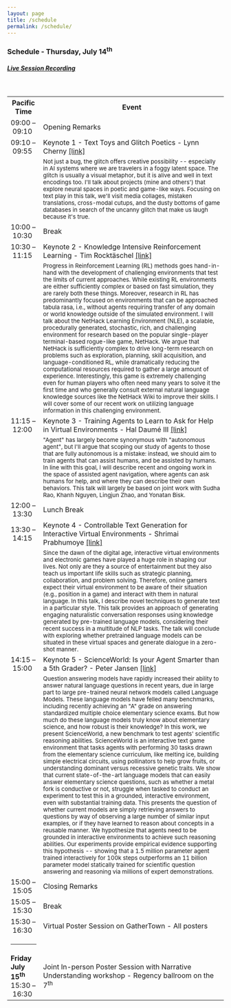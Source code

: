 ```yaml
---
layout: page
title: /schedule
permalink: /schedule/
---
```


<h3>Schedule - Thursday, July 14<sup>th</sup> </h3>
<h5><a href="https://www.youtube.com/watch?v=XIQgB_MerAw">Live Session Recording</a></h5>
<br/>
<table style="table-layout: fixed; width: 100%">
  <tr>
    <th style="width: 15%">Pacific Time</th>
    <th>Event</th>
  </tr>
  <tr>
    <td>09:00&nbsp;&ndash;&nbsp;09:10</td>
    <td>Opening Remarks</td>
  </tr>
  <tr>
    <td>09:10&nbsp;&ndash;&nbsp;09:55</td>
    <td>Keynote 1 - Text Toys and Glitch Poetics - Lynn Cherny <a href="https://www.youtube.com/watch?v=XIQgB_MerAw&t=0">[link]</a></td>
  </tr>
  <tr>
    <td></td>
    <td><small>Not just a bug, the glitch offers creative possibility -- especially in AI systems where we are travelers in a foggy latent space.  The glitch is usually a visual metaphor, but it is alive and well in text encodings too.  I'll talk about projects (mine and others') that explore neural spaces in poetic and game-like ways. Focusing on text play in this talk, we'll visit media collages, mistaken translations, cross-modal cutups, and the dusty bottoms of game databases in search of the uncanny glitch that make us laugh because it's true.</small></td>
  </tr>

  <tr>
    <td>10:00&nbsp;&ndash;&nbsp;10:30</td>
    <td>Break</td>
  </tr>
  <tr>
    <td>10:30&nbsp;&ndash;&nbsp;11:15</td>
    <td>Keynote 2 - Knowledge Intensive Reinforcement Learning - Tim Rocktäschel <a href="https://www.youtube.com/watch?v=XIQgB_MerAw&t=5097">[link]</a></td>
  </tr>
  <tr>
    <td></td>
    <td><small>Progress in Reinforcement Learning (RL) methods goes hand-in-hand with the development of challenging environments that test the limits of current approaches. While existing RL environments are either sufficiently complex or based on fast simulation, they are rarely both these things. Moreover, research in RL has predominantly focused on environments that can be approached tabula rasa, i.e., without agents requiring transfer of any domain or world knowledge outside of the simulated environment. I will talk about the NetHack Learning Environment (NLE), a scalable, procedurally generated, stochastic, rich, and challenging environment for research based on the popular single-player terminal-based rogue-like game, NetHack. We argue that NetHack is sufficiently complex to drive long-term research on problems such as exploration, planning, skill acquisition, and language-conditioned RL, while dramatically reducing the computational resources required to gather a large amount of experience. Interestingly, this game is extremely challenging even for human players who often need many years to solve it the first time and who generally consult external natural language knowledge sources like the NetHack Wiki to improve their skills. I will cover some of our recent work on utilizing language information in this challenging environment.</small></td>
  </tr>

  <tr>
    <td>11:15&nbsp;&ndash;&nbsp;12:00</td>
    <td>Keynote 3 - Training Agents to Learn to Ask for Help in Virtual Environments - Hal Daumé III <a href="https://www.youtube.com/watch?v=XIQgB_MerAw&t=8456">[link]</a></td>
  </tr>
  <tr>
    <td></td>
    <td><small>"Agent" has largely become synonymous with "autonomous agent", but I'll argue that scoping our study of agents to those that are fully autonomous is a mistake: instead, we should aim to train agents that can assist humans, and be assisted by humans. In line with this goal, I will describe recent and ongoing work in the space of assisted agent navigation, where agents can ask humans for help, and where they can describe their own behaviors. This talk will largely be based on joint work with Sudha Rao, Khanh Nguyen, Lingjun Zhao, and Yonatan Bisk.</small></td>
  </tr>

  <tr>
    <td>12:00&nbsp;&ndash;&nbsp;13:30</td>
    <td>Lunch Break</td>
  </tr>
  <tr>
    <td>13:30&nbsp;&ndash;&nbsp;14:15</td>
    <td>Keynote 4 - Controllable Text Generation for Interactive Virtual Environments - Shrimai Prabhumoye <a href="https://youtu.be/XIQgB_MerAw?t=16409">[link]</a></td>
  </tr>
  <tr>
    <td></td>
    <td><small>Since the dawn of the digital age, interactive virtual environments and electronic games have played a huge role in shaping our lives. Not only are they a source of entertainment but they also teach us important life skills such as strategic planning, collaboration, and problem solving. Therefore, online gamers expect their virtual environment to be aware of their situation (e.g., position in a game) and interact with them in natural language. In this talk, I describe novel techniques to generate text in a particular style. This talk provides an approach of generating engaging naturalistic conversation responses using knowledge generated by pre-trained language models, considering their recent success in a multitude of NLP tasks. The talk will conclude with exploring whether pretrained language models can be situated in these virtual spaces and generate dialogue in a zero-shot manner.</small></td>
  </tr>

  <tr>
    <td>14:15&nbsp;&ndash;&nbsp;15:00</td>
    <td>Keynote 5 - ScienceWorld: Is your Agent Smarter than a 5th Grader? - Peter Jansen <a href="https://www.youtube.com/watch?v=XIQgB_MerAw&t=18727">[link]</a></td>
  </tr>
  <tr>
    <td></td>
    <td><small>Question answering models have rapidly increased their ability to answer natural language questions in recent years, due in large part to large pre-trained neural network models called Language Models.  These language models have felled many benchmarks, including recently achieving an "A" grade on answering standardized multiple choice elementary science exams.  But how much do these language models truly know about elementary science, and how robust is their knowledge?  In this work, we present ScienceWorld, a new benchmark to test agents' scientific reasoning abilities.  ScienceWorld is an interactive text game environment that tasks agents with performing 30 tasks drawn from the elementary science curriculum, like melting ice, building simple electrical circuits, using pollinators to help grow fruits, or understanding dominant versus recessive genetic traits.  We show that current state-of-the-art language models that can easily answer elementary science questions, such as whether a metal fork is conductive or not, struggle when tasked to conduct an experiment to test this in a grounded, interactive environment, even with substantial training data.  This presents the question of whether current models are simply retrieving answers to questions by way of observing a large number of similar input examples, or if they have learned to reason about concepts in a reusable manner.  We hypothesize that agents need to be grounded in interactive environments to achieve such reasoning abilities.  Our experiments provide empirical evidence supporting this hypothesis -- showing that a 1.5 million parameter agent trained interactively for 100k steps outperforms an 11 billion parameter model statically trained for scientific question answering and reasoning via millions of expert demonstrations.</small></td>
  </tr>

  <tr>
    <td>15:00&nbsp;&ndash;&nbsp;15:05</td>
    <td>Closing Remarks</td>
  </tr>
  <tr>
    <td>15:05&nbsp;&ndash;&nbsp;15:30</td>
    <td>Break</td>
  </tr>
  <tr>
    <td>15:30&nbsp;&ndash;&nbsp;16:30</td>
    <td>Virtual Poster Session on GatherTown - All posters</td>
  </tr>
  <tr>
    <td><hr/></td>
  </tr>
  <tr>
    <td><b>Friday July 15<sup>th</sup></b> 15:30&nbsp;&ndash;&nbsp;16:30</td>
    <td>Joint In-person Poster Session with Narrative Understanding workshop - Regency ballroom on the 7<sup>th</sup></td>
  </tr>

</table>
